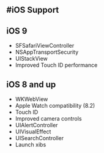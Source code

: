 #iOS Support
---

## iOS 9
- SFSafariViewController
- NSAppTransportSecurity
- UIStackView
- Improved Touch ID performance

## iOS 8 and up
- WKWebView
- Apple Watch compatibility (8.2)
- Touch ID
- Improved camera controls
- UIAlertController
- UIVisualEffect
- UISearchController
- Launch xibs